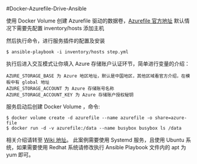 #Docker-Azurefile-Drive-Ansible

使用 Docker Volume 创建 Azurefile 驱动的数据卷，[Azurefile 官方地址](https://github.com/Azure/azurefile-dockervolumedriver)
默认情况下需要先配置 inventory/hosts 添加主机

然后执行命令，进行服务插件的配置及安装
```
$ ansible-playbook -i inventory/hosts step.yml
```
执行后进入交互模式让你填入 Azure 存储账户认证环节，简单进行变量的介绍：
```
AZURE_STORAGE_BASE 为 Azure 地区地址，默认是中国地区，其他区域看官方介绍，在模板中有 global 地址
AZURE_STORAGE_ACCOUNT 为 Azure 存储账号名称
AZURE_STORAGE_ACCOUNT_KEY 为 Azure 存储账户授权秘钥
```
服务启动后创建 Docker Volume ，命令:
```
$ docker volume create -d azurefile --name azurefile -o share=azure-file
$ docker run -d -v azurefile:/data --name busybox busybox ls /data
```
相关介绍请转至 [Wiki 地址](https://wiki.shileizcc.com/display/DOC/Docker+Volume)。
此案例需要使用 Systemd 服务，且使用 Ubuntu 系统，如果需要使用 Redhat 系统请修改执行 Ansible Playbook 文件内的 apt 为 yum 即可。
